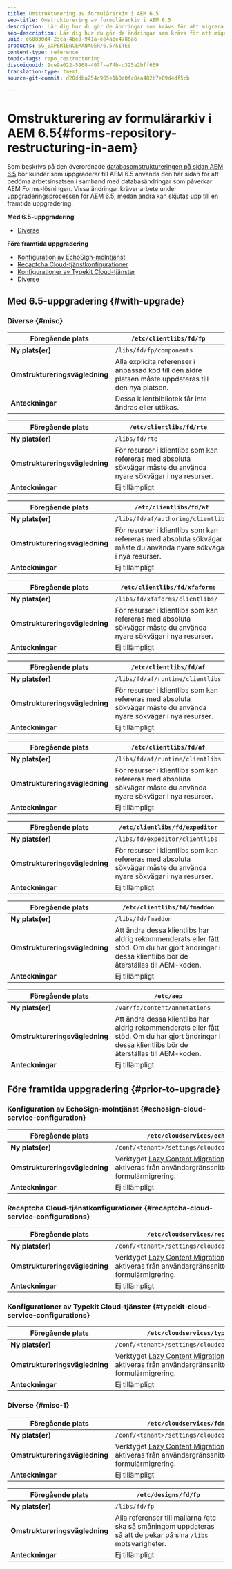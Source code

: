 ```yaml
---
title: Omstrukturering av formulärarkiv i AEM 6.5
seo-title: Omstrukturering av formulärarkiv i AEM 6.5
description: Lär dig hur du gör de ändringar som krävs för att migrera till den nya databasstrukturen i AEM 6.5 for Forms.
seo-description: Lär dig hur du gör de ändringar som krävs för att migrera till den nya databasstrukturen i AEM 6.5 for Forms.
uuid: e60830d4-23ca-4be9-941a-ee4abe4786a6
products: SG_EXPERIENCEMANAGER/6.5/SITES
content-type: reference
topic-tags: repo_restructuring
discoiquuid: 1ce9a622-5968-407f-a74b-d325a2bff669
translation-type: tm+mt
source-git-commit: d20ddba254c965e1b0c0fc84a482b7e89d4df5cb

---
```



# Omstrukturering av formulärarkiv i AEM 6.5{#forms-repository-restructuring-in-aem}

Som beskrivs på den överordnade [databasomstruktureringen på sidan AEM 6.5](/help/sites-deploying/repository-restructuring.md) bör kunder som uppgraderar till AEM 6.5 använda den här sidan för att bedöma arbetsinsatsen i samband med databasändringar som påverkar AEM Forms-lösningen. Vissa ändringar kräver arbete under uppgraderingsprocessen för AEM 6.5, medan andra kan skjutas upp till en framtida uppgradering.

**Med 6.5-uppgradering**

* [Diverse](/help/sites-deploying/forms-repository-restructuring-in-aem-6-5.md#misc)

**Före framtida uppgradering**

* [Konfiguration av EchoSign-molntjänst](/help/sites-deploying/forms-repository-restructuring-in-aem-6-5.md#echosign-cloud-service-configuration)
* [Recaptcha Cloud-tjänstkonfigurationer](/help/sites-deploying/forms-repository-restructuring-in-aem-6-5.md#recaptcha-cloud-service-configurations)
* [Konfigurationer av Typekit Cloud-tjänster](/help/sites-deploying/forms-repository-restructuring-in-aem-6-5.md#typekit-cloud-service-configurations)
* [Diverse](/help/sites-deploying/forms-repository-restructuring-in-aem-6-5.md#misc)

## Med 6.5-uppgradering {#with-upgrade}

### Diverse {#misc}

| **Föregående plats** | `/etc/clientlibs/fd/fp` |
|---|---|
| **Ny plats(er)** | `/libs/fd/fp/components` |
| **Omstruktureringsvägledning** | Alla explicita referenser i anpassad kod till den äldre platsen måste uppdateras till den nya platsen. |
| **Anteckningar** | Dessa klientbibliotek får inte ändras eller utökas. |

| **Föregående plats** | `/etc/clientlibs/fd/rte` |
|---|---|
| **Ny plats(er)** | `/libs/fd/rte` |
| **Omstruktureringsvägledning** | För resurser i klientlibs som kan refereras med absoluta sökvägar måste du använda nyare sökvägar i nya resurser. |
| **Anteckningar** | Ej tillämpligt |

| **Föregående plats** | `/etc/clientlibs/fd/af` |
|---|---|
| **Ny plats(er)** | `/libs/fd/af/authoring/clientlibs` |
| **Omstruktureringsvägledning** | För resurser i klientlibs som kan refereras med absoluta sökvägar måste du använda nyare sökvägar i nya resurser. |
| **Anteckningar** | Ej tillämpligt |

| **Föregående plats** | `/etc/clientlibs/fd/xfaforms` |
|---|---|
| **Ny plats(er)** | `/libs/fd/xfaforms/clientlibs/` |
| **Omstruktureringsvägledning** | För resurser i klientlibs som kan refereras med absoluta sökvägar måste du använda nyare sökvägar i nya resurser. |
| **Anteckningar** | Ej tillämpligt |

| **Föregående plats** | `/etc/clientlibs/fd/af` |
|---|---|
| **Ny plats(er)** | `/libs/fd/af/runtime/clientlibs` |
| **Omstruktureringsvägledning** | För resurser i klientlibs som kan refereras med absoluta sökvägar måste du använda nyare sökvägar i nya resurser. |
| **Anteckningar** | Ej tillämpligt |

| **Föregående plats** | `/etc/clientlibs/fd/af` |
|---|---|
| **Ny plats(er)** | `/libs/fd/af/runtime/clientlibs` |
| **Omstruktureringsvägledning** | För resurser i klientlibs som kan refereras med absoluta sökvägar måste du använda nyare sökvägar i nya resurser. |
| **Anteckningar** | Ej tillämpligt |

| **Föregående plats** | `/etc/clientlibs/fd/expeditor` |
|---|---|
| **Ny plats(er)** | `/libs/fd/expeditor/clientlibs` |
| **Omstruktureringsvägledning** | För resurser i klientlibs som kan refereras med absoluta sökvägar måste du använda nyare sökvägar i nya resurser. |
| **Anteckningar** | Ej tillämpligt |

| **Föregående plats** | `/etc/clientlibs/fd/fmaddon` |
|---|---|
| **Ny plats(er)** | `/libs/fd/fmaddon` |
| **Omstruktureringsvägledning** | Att ändra dessa klientlibs har aldrig rekommenderats eller fått stöd. Om du har gjort ändringar i dessa klientlibs bör de återställas till AEM-koden. |
| **Anteckningar** | Ej tillämpligt |

| **Föregående plats** | `/etc/aep` |
|---|---|
| **Ny plats(er)** | `/var/fd/content/annotations` |
| **Omstruktureringsvägledning** | Att ändra dessa klientlibs har aldrig rekommenderats eller fått stöd. Om du har gjort ändringar i dessa klientlibs bör de återställas till AEM-koden. |
| **Anteckningar** | Ej tillämpligt |

## Före framtida uppgradering {#prior-to-upgrade}

### Konfiguration av EchoSign-molntjänst {#echosign-cloud-service-configuration}

| **Föregående plats** | `/etc/cloudservices/echosign` |
|---|---|
| **Ny plats(er)** | `/conf/<tenant>/settings/cloudconfigs/echosign` |
| **Omstruktureringsvägledning** | Verktyget [Lazy Content Migration](/help/sites-deploying/lazy-content-migration.md) som ska aktiveras från användargränssnittet för formulärmigrering. |
| **Anteckningar** | Ej tillämpligt |

### Recaptcha Cloud-tjänstkonfigurationer {#recaptcha-cloud-service-configurations}

| **Föregående plats** | `/etc/cloudservices/recaptcha` |
|---|---|
| **Ny plats(er)** | `/conf/<tenant>/settings/cloudconfigs/recaptcha` |
| **Omstruktureringsvägledning** | Verktyget [Lazy Content Migration](/help/sites-deploying/lazy-content-migration.md) som ska aktiveras från användargränssnittet för formulärmigrering. |
| **Anteckningar** | Ej tillämpligt |

### Konfigurationer av Typekit Cloud-tjänster {#typekit-cloud-service-configurations}

| **Föregående plats** | `/etc/cloudservices/typekit` |
|---|---|
| **Ny plats(er)** | `/conf/<tenant>/settings/cloudconfigs/typekit` |
| **Omstruktureringsvägledning** | Verktyget [Lazy Content Migration](/help/sites-deploying/lazy-content-migration.md) som ska aktiveras från användargränssnittet för formulärmigrering. |
| **Anteckningar** | Ej tillämpligt |

### Diverse {#misc-1}

| **Föregående plats** | `/etc/cloudservices/fdm` |
|---|---|
| **Ny plats(er)** | `/conf/<tenant>/settings/cloudconfigs/fdm` |
| **Omstruktureringsvägledning** | Verktyget [Lazy Content Migration](/help/sites-deploying/lazy-content-migration.md) som ska aktiveras från användargränssnittet för formulärmigrering. |
| **Anteckningar** | Ej tillämpligt |

| **Föregående plats** | `/etc/designs/fd/fp` |
|---|---|
| **Ny plats(er)** | `/libs/fd/fp` |
| **Omstruktureringsvägledning** | Alla referenser till mallarna /etc ska så småningom uppdateras så att de pekar på sina `/libs` motsvarigheter. |
| **Anteckningar** | Ej tillämpligt |


